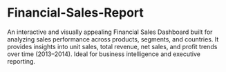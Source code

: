 # Financial-Sales-Report
An interactive and visually appealing Financial Sales Dashboard built for analyzing sales performance across products, segments, and countries. It provides insights into unit sales, total revenue, net sales, and profit trends over time (2013–2014). Ideal for business intelligence and executive reporting.
